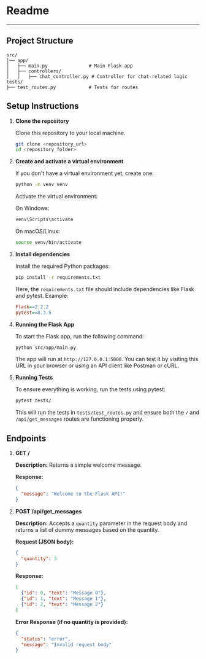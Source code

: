 # Readme
---

## Project Structure

```
src/
│── app/
│   ├── main.py               # Main Flask app
│   ├── controllers/
│   │   ├── chat_controller.py # Controller for chat-related logic
tests/
├── test_routes.py            # Tests for routes
```

## Setup Instructions

1. **Clone the repository**

    Clone this repository to your local machine.

    ```bash
    git clone <repository_url>
    cd <repository_folder>
    ```

2. **Create and activate a virtual environment**

    If you don't have a virtual environment yet, create one:

    ```bash
    python -m venv venv
    ```

    Activate the virtual environment:

    On Windows:
    ```bash
    venv\Scripts\activate
    ```

    On macOS/Linux:
    ```bash
    source venv/bin/activate
    ```

3. **Install dependencies**

    Install the required Python packages:

    ```bash
    pip install -r requirements.txt
    ```

    Here, the `requirements.txt` file should include dependencies like Flask and pytest. Example:

    ```ini
    Flask==2.2.2
    pytest==8.3.5
    ```

4. **Running the Flask App**

    To start the Flask app, run the following command:

    ```bash
    python src/app/main.py
    ```

    The app will run at `http://127.0.0.1:5000`. You can test it by visiting this URL in your browser or using an API client like Postman or cURL.

5. **Running Tests**

    To ensure everything is working, run the tests using pytest:

    ```bash
    pytest tests/
    ```

    This will run the tests in `tests/test_routes.py` and ensure both the `/` and `/api/get_messages` routes are functioning properly.

## Endpoints

1. **GET /**

    **Description:** Returns a simple welcome message.

    **Response:**

    ```json
    {
      "message": "Welcome to the Flask API!"
    }
    ```

2. **POST /api/get_messages**

    **Description:** Accepts a `quantity` parameter in the request body and returns a list of dummy messages based on the quantity.

    **Request (JSON body):**

    ```json
    {
      "quantity": 3
    }
    ```

    **Response:**

    ```json
    [
      {"id": 0, "text": "Message 0"},
      {"id": 1, "text": "Message 1"},
      {"id": 2, "text": "Message 2"}
    ]
    ```

    **Error Response (if no quantity is provided):**

    ```json
    {
      "status": "error",
      "message": "Invalid request body"
    }
    ```

